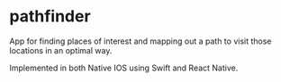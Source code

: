 # pathfinder


App for finding places of interest and mapping out a path to visit those locations in an optimal way.

Implemented in both Native IOS using Swift and React Native.
